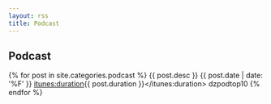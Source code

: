 ```yaml
---
layout: rss
title: Podcast
---
```


## Podcast
{% for post in site.categories.podcast %}
  <item>
    <title>{{ post.title }}</title>
    <description>{{ post.desc }}</description>
    <pubDate>{{ post.date | date: '%F' }}</pubDate>
    <enclosure url="https://zerohedgepodcast.github.io/_posts/audio/{{ post.audio }}.mp3"
               type="audio/mpeg" length="{{ post.duration }}"/>
    <itunes:duration>{{ post.duration }}</itunes:duration>
    <guid isPermaLink="false">dzpodtop10</guid>
  </item>
{% endfor %}
